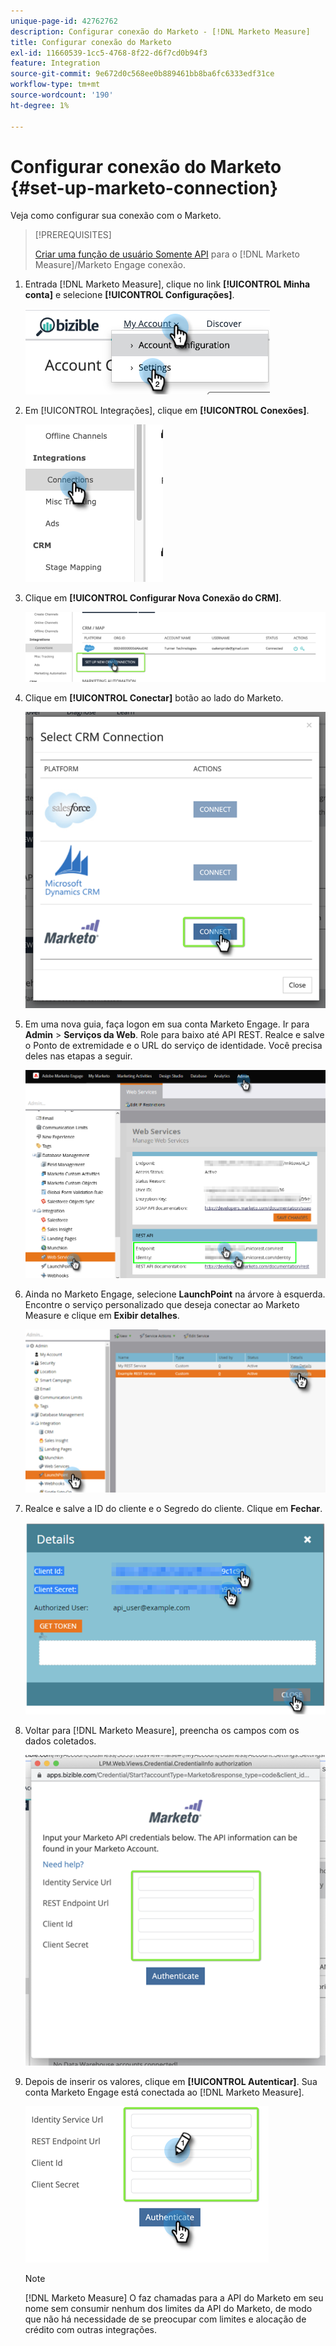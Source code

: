 ```yaml
---
unique-page-id: 42762762
description: Configurar conexão do Marketo - [!DNL Marketo Measure]
title: Configurar conexão do Marketo
exl-id: 11660539-1cc5-4768-8f22-d6f7cd0b94f3
feature: Integration
source-git-commit: 9e672d0c568ee0b889461bb8ba6fc6333edf31ce
workflow-type: tm+mt
source-wordcount: '190'
ht-degree: 1%

---
```


# Configurar conexão do Marketo {#set-up-marketo-connection}

Veja como configurar sua conexão com o Marketo.

>[!PREREQUISITES]
>
>[Criar uma função de usuário Somente API](https://experienceleague.adobe.com/docs/marketo/using/product-docs/administration/users-and-roles/create-an-api-only-user.html) para o [!DNL Marketo Measure]/Marketo Engage conexão.

1. Entrada [!DNL Marketo Measure], clique no link **[!UICONTROL Minha conta]** e selecione **[!UICONTROL Configurações]**.

   ![](assets/set-up-marketo-connection-1.png)

1. Em [!UICONTROL Integrações], clique em **[!UICONTROL Conexões]**.

   ![](assets/set-up-marketo-connection-2.png)

1. Clique em **[!UICONTROL Configurar Nova Conexão do CRM]**.

   ![](assets/set-up-marketo-connection-3.png)

1. Clique em **[!UICONTROL Conectar]** botão ao lado do Marketo.

   ![](assets/set-up-marketo-connection-4.png)

1. Em uma nova guia, faça logon em sua conta Marketo Engage. Ir para **Admin** > **Serviços da Web**. Role para baixo até API REST. Realce e salve o Ponto de extremidade e o URL do serviço de identidade. Você precisa deles nas etapas a seguir.

   ![](assets/set-up-marketo-connection-5.png)

1. Ainda no Marketo Engage, selecione **LaunchPoint** na árvore à esquerda. Encontre o serviço personalizado que deseja conectar ao Marketo Measure e clique em **Exibir detalhes**.

   ![](assets/set-up-marketo-connection-6.png)

1. Realce e salve a ID do cliente e o Segredo do cliente. Clique em **Fechar**.

   ![](assets/set-up-marketo-connection-7.png)

1. Voltar para [!DNL Marketo Measure], preencha os campos com os dados coletados.

   ![](assets/set-up-marketo-connection-8.png)

1. Depois de inserir os valores, clique em **[!UICONTROL Autenticar]**. Sua conta Marketo Engage está conectada ao [!DNL Marketo Measure].

   ![](assets/set-up-marketo-connection-9.png)

   >[!NOTE]
   >
   >[!DNL Marketo Measure] O faz chamadas para a API do Marketo em seu nome sem consumir nenhum dos limites da API do Marketo, de modo que não há necessidade de se preocupar com limites e alocação de crédito com outras integrações.
